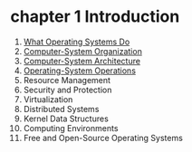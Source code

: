 # chapter 1 Introduction

1. [What Operating Systems Do](1_What_Operating_Systems_Do/README.md)
2. [Computer-System Organization](2_Computer_System_Organization/README.md)
3. [Computer-System Architecture](3_Computer_System_Architecture/README.md)
4. [Operating-System Operations](4_Operating_System_Operations/README.md)
5. Resource Management
6. Security and Protection
7. Virtualization
8. Distributed Systems
9. Kernel Data Structures
10. Computing Environments
11. Free and Open-Source Operating Systems
